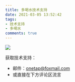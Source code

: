 ```yaml
---
title: 多喝水技术支持
date: 2021-03-05 13:52:42
tags:
- 技术支持
- 多喝水
comments: true
---
```


![](/uploads/techsupport-drinkmore/drinkmore-presentation.png)

获取技术支持：
* 邮件：onetap@foxmail.com
* 或直接在下方评论区流言